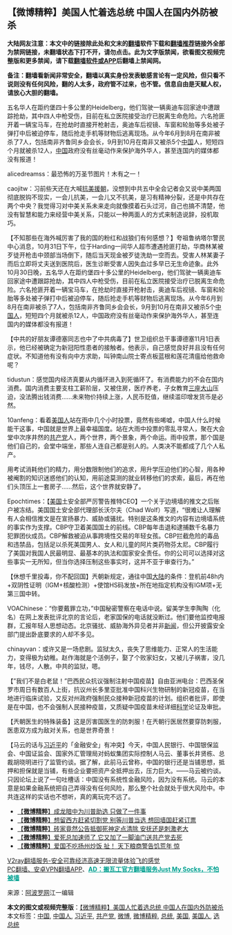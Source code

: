  <h2>【微博精粹】美国人忙着选总统 中国人在国内外防被杀</h2> <p class="notice"><b>大陆网友注意：本文中的链接除此处和文末的<a href="https://github.com/bannedbook/fanqiang" >翻墙</a>软件下载和<a href="https://github.com/killgcd/justmysocks/blob/master/README.md">翻墙推荐</a>链接外全部为禁网链接，未翻墙状态下打不开，请勿点击。此为文字版禁闻，欲看图文视频完整版和更多禁闻，请下载<a href="https://github.com/bannedbook/fanqiang">翻墙软件或APP</a>后翻墙上禁闻网。</p><p>备注：翻墙看新闻非常安全，翻墙以真实身份发表敏感言论有一定风险，但只看不说则没有任何风险，翻的人太多，政府管不过来，也不管。信息自由是天赋人权，请放心大胆的翻墙。</b></p>  <div class="entry"> <p id="summary">五名华人在距约堡四十多公里的Heidelberg，他们驾驶一辆奥迪车回家途中遭跟踪抢劫，其中四人中枪受伤，目前在私立医院接受治疗已脱离生命危险。六名抢匪开着一辆宝马车，在抢劫时直接开枪射击，奥迪车后视镜、车窗和轮胎等多处被子弹打中后被迫停车，随后抢走手机等财物后逃离现场。从今年6月到8月在南非被杀了7人，包括南非齐鲁同乡会会长，9月到10月在南非又被杀5个<span class='wp_keywordlink_affiliate'><a href="https://www.bannedbook.org/" title="中国" target="_blank">中国</a></span>人，短短四个月就被杀12人，<a href="https://www.bannedbook.org/bnews/tag/%E4%B8%AD%E5%9B%BD/" class="st_tag internal_tag" rel="tag" title="标签 中国 下的日志">中国</a>政府没有丝毫动作来保护海外华人，甚至连国内的媒体都没有报道！</p> <p id="conimg"></p> <p>alicedreamss：最恐怖的万圣节图片！木有之一！</p> <p>caojitw：习前些天还在大喊<span class='wp_keywordlink'><a href="https://www.bannedbook.org/forum2/topic952.html" title="历史回顾：从“抗美援朝”到“大跃进”" target="_blank">抗美援朝</a></span>，没想到中共五中全会记者会又说中美两国彻底脱钩不现实，一会儿抗美，一会儿又不抗美，是习有精神分裂，还是中共存在两个中央？我觉得习对中美关系未来走向就像摸着石头过河，自己也搞不清楚，他没有智慧和能力来经营中美关系，只能以一种两面人的方式来制造说辞，投机取巧。</p> <p></p> <p>【不知那些在海外喊厉害了我的国的粉红和战狼们有何感想？】夸祖鲁纳塔尔警民中心消息，10月31日下午，位于Harding一间华人超市遭遇抢匪打劫，华商林某被歹徒开枪击中颈部当场倒下，随后当天现金被歹徒洗劫一空而去。受害人林某妻子而后立即将丈夫送到医院后，医生诊断受害人因失血过多早已无生命迹象。此外10月30日晚，五名华人在距约堡四十多公里的Heidelberg，他们驾驶一辆奥迪车回家途中遭跟踪抢劫，其中四人中枪受伤，目前在私立医院接受治疗已脱离生命危险。六名抢匪开着一辆宝马车，在抢劫时直接开枪射击，奥迪车后视镜、车窗和轮胎等多处被子弹打中后被迫停车，随后抢走手机等财物后逃离现场。从今年6月到8月在南非被杀了7人，包括南非齐鲁同乡会会长，9月到10月在南非又被杀5个<a href="https://www.bannedbook.org/bnews/tag/%e4%b8%ad%e5%9b%bd%e4%ba%ba/" class="st_tag internal_tag" rel="tag" title="标签 中国人 下的日志">中国人</a>，短短四个月就被杀12人，中国政府没有丝毫动作来保护海外华人，甚至连国内的媒体都没有报道！</p>  <p></p> <p>【中共的好朋友谭德塞同志也中了中共病毒了】世卫组织总干事谭德塞11月1日表示，他已经被确定为新冠阳性患者的接触者。他表示，自己感觉良好并且没有任何症状。不知道他有没有向中方求助，叫钟南山院士寄点板蓝根和莲花清瘟给他救命呢？</p> <p></p> <p>tidustun：感觉国内经济真要从内循环进入到死循环了。有消费能力的不会在国内消费。国内消费主要支柱工薪阶层，又被住房，医疗养老，子女教育<span class='wp_keywordlink'><a href="https://www.bannedbook.org/forum11/topic333.html" title="禁片：民族主义和三座大山" target="_blank">三座大山</a></span>压迫，没法腾出钱消费……未来物价持续上涨，人民币贬值，继续滥印增发货币是必然。</p> <p>10anfeng：看着<a href="https://www.bannedbook.org/bnews/tag/%E7%BE%8E%E5%9B%BD%E4%BA%BA/" class="st_tag internal_tag" rel="tag" title="标签 美国人 下的日志">美国人</a>站在雨中几个小时投票，竟然有些唏嘘，中国人什么时候能干这事，中国就是世界上最幸福国度。站在大雨中投票的零乱寻常人，聚在大会堂中次序井然的<a href="https://www.bannedbook.org/bnews/tag/%e5%85%b1%e4%ba%a7%e5%85%9a/" class="st_tag internal_tag" rel="tag" title="标签 共产党 下的日志">共产党</a>人，两个世界，两个景象，两个命运。雨中投票，那个国是他们自己的，会堂中端坐，那些人连自己都是别人的。人类决不能都成了几个人私产。</p> <p></p>  <p>用考试消耗他们的精力，用分数限制他们的追求，用升学压迫他们的心智，用各种被阉割的知识迷惑他们的认知，用前途莫测的就业转移他们的求索，最后，再在他们头顶压上一套房子……然后，这个世界就安静了。</p> <p></p> <p>Epochtimes：【<a href="https://www.bannedbook.org/bnews/tag/%e7%be%8e%e5%9b%bd/" class="st_tag internal_tag" rel="tag" title="标签 美国 下的日志">美国</a>土安全部严厉警告推特CEO】一个关于边境墙的推文之后账户被冻结。美国国土安全部代理部长沃尔夫（Chad Wolf）写道，“很难让人理解有人会相信推文是在宣扬暴力、威胁或骚扰。特别是这条推文的内容有边境墙系统的事实作为支撑。CBP守卫着美国国土的前线。CBP每年击退和逮捕数千名暴力犯罪团伙成员。CBP解救被迫从事跨境性交易的年轻女孩。CBP拦截危险的毒品和违禁品，包括足以杀死美国男人、女人和儿童的阿片类药物芬太尼。CBP履行了美国对我国人民最明显、最基本的执法和国家安全责任。你的公司可以选择对这些事实一无所知，但当你选择压制这些事实时，这并不亚于审查行为。”</p> <p></p> <p>【休想千里投毒，你不配回国】兲朝新规定，通往中国<span class='wp_keywordlink_affiliate'><a href="https://www.bannedbook.org/" title="大陆" target="_blank">大陆</a></span>的条件：登机前48h内+双阴性证明（IGM+核酸检测）+使馆HS码发放+所在地指定机构没有IGM项+无第三国中转。</p> <p>VOAChinese：“你要戴罪立功，”中国秘密警察在电话中说。留美学生李陶陶（化名）在网上发表批评北京的言论后，老家国保的电话就没断过。他们要他监控电报群，汇报年轻人思想动态。北京骚扰、威胁海外异见者并非<span class='wp_keywordlink_affiliate'><a href="https://www.bannedbook.org/" title="新闻">新闻</a></span>，但公开披露安全部门提出卧底要求的人却不多见。</p>  <p></p> <p>chinayvan：或许又是一场悲剧。监狱太久，丧失了思维能力、正常人的生活能力，变得极为幼稚。赵作海就是个活例子，娶了个败家妇女，又被儿子祸害，没几年，钱尽，人散。中共的监狱，嗯。</p> <p></p> <p>【&#8221;我们不是白老鼠！&#8221;巴西民众抗议强制注射中国疫苗】自由亚洲电台：巴西圣保罗市周日有数百人上街，抗议州长多里亚批准中国科兴生物研制的新冠疫苗，在当地进行临床试验，又反对州政府强制民众接种新冠疫苗的计划。组织者批评，即使是在中国，也不会强制人民接种疫苗，又质疑中国疫苗未经详细<span class='wp_keywordlink'><a href="https://www.bannedbook.org/forum11/topic309.html" title="禁片：“科学”的棍子" target="_blank">科学</a></span>论证及审批。</p> <p></p> <p>【兲朝医生的特殊装备】这是厉害国医生的防刺服！在兲朝行医居然要穿防刺服，医患双方成为敌对关系，也是世界奇景！</p>  <p></p> <p>【马云的话与<a href="https://www.bannedbook.org/bnews/tag/%e4%b9%a0%e8%bf%91%e5%b9%b3/" class="st_tag internal_tag" rel="tag" title="标签 习近平 下的日志">习近平</a>的「金融安全」有冲突】今天，中国人民银行、中国银保监会、中国证监会、国家外汇管理局对蚂蚁集团实际控制人马云、董事长井贤栋、总裁胡晓明进行了监管约谈。据了解，此前马云曾称，中国的银行还是当铺思想，抵押和担保就是当铺，有些企业要把资产全抵押出去，压力巨大。——马云被约谈。只因论坛上说了一句吐槽话：中国没有系统性金融风险，因为没有系统。马云的本意是如果金融系统把自己弄得没有任何风险，那么整个社会就处于很大风险中。中共连这样的实话也不想听，真的离玩完不远了。</p> <ul class='op-related-articles' title='相关阅读'> <li><a href='https://www.bannedbook.org/bnews/comments/20201102/1424247.html' target='_blank'>【<b>微博精粹</b>】成龙暗中为川普助选 只做了一件事</a></li> <li><a href='https://www.bannedbook.org/bnews/comments/20201101/1423821.html' target='_blank'>【<b>微博精粹</b>】想留西方赶紧切割党 别等川普当选 想回墙国赶紧订票</a></li> <li><a href='https://www.bannedbook.org/bnews/comments/20201030/1422717.html' target='_blank'>【<b>微博精粹</b>】砖家竟然公告抵御死神定点清除 安抚还是刺激老大</a></li> <li><a href='https://www.bannedbook.org/bnews/comments/20201028/1421571.html' target='_blank'>【<b>微博精粹</b>】爱死总加速师了 它又加了一脚油门送共产党去死</a></li> <li><a href='https://www.bannedbook.org/bnews/comments/20201027/1420950.html' target='_blank'>【<b>微博精粹</b>】爱国不吃扬州炒饭 扯！ 天下粮商警告饥荒年 惊</a></li> </ul> <p class="texttj"> <a href="https://www.bannedbook.org/forum23/topic22702.html" target="_blank">V2ray翻墙服务-安全可靠经济高速无限流量体验飞的感觉</a><br/> <a href="https://github.com/bannedbook/fanqiang/wiki/%E7%A6%81%E9%97%BB%E7%BD%91%E5%AE%89%E5%8D%93%E7%BF%BB%E5%A2%99%E6%96%B0%E9%97%BBAPP" target="_blank">PC翻墙、安卓VPN翻墙APP</a>、<span onclick="window.open('https://github.com/killgcd/justmysocks/blob/master/README.md')" style="font-weight:bold;color:#00A191;cursor:pointer;text-decoration:underline;outline:none">AD：搬瓦工官方翻墙服务Just My Socks，不怕被墙</span></p><p> 来源：<a href="https://www.aboluowang.com/2020/1103/1519272.html" target="_blank">阿波罗网</a>江一编辑 </p><a name='sharetosocial'></a>       <div><b>本文的图文或视频完整版</b>：<a href='https://www.bannedbook.org/bnews/comments/20201103/1424884.html'>【微博精粹】美国人忙着选总统 中国人在国内外防被杀</a></div>  </div><!--END ENTRY--> <div class="postfooter"> <div>本文标签：<a href="https://www.bannedbook.org/bnews/tag/%E4%B8%AD%E5%9B%BD/" rel="tag">中国</a>, <a href="https://www.bannedbook.org/bnews/tag/%e4%b8%ad%e5%9b%bd%e4%ba%ba/" rel="tag">中国人</a>, <a href="https://www.bannedbook.org/bnews/tag/%e4%b9%a0%e8%bf%91%e5%b9%b3/" rel="tag">习近平</a>, <a href="https://www.bannedbook.org/bnews/tag/%e5%85%b1%e4%ba%a7%e5%85%9a/" rel="tag">共产党</a>, <a href="https://www.bannedbook.org/bnews/tag/%e5%be%ae%e5%8d%9a/" rel="tag">微博</a>, <a href="https://www.bannedbook.org/bnews/tag/%e5%be%ae%e5%8d%9a%e7%b2%be%e7%b2%b9/" rel="tag">微博精粹</a>, <a href="https://www.bannedbook.org/bnews/tag/%e6%80%bb%e7%bb%9f/" rel="tag">总统</a>, <a href="https://www.bannedbook.org/bnews/tag/%e7%be%8e%e5%9b%bd/" rel="tag">美国</a>, <a href="https://www.bannedbook.org/bnews/tag/%E7%BE%8E%E5%9B%BD%E4%BA%BA/" rel="tag">美国人</a>, <a href="https://www.bannedbook.org/bnews/tag/%E9%80%89%E6%80%BB%E7%BB%9F/" rel="tag">选总统</a></div>  </div><!--END POSTFOOTER--> 